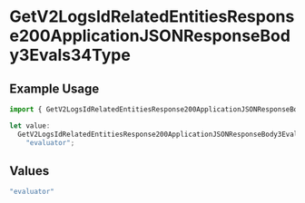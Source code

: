 # GetV2LogsIdRelatedEntitiesResponse200ApplicationJSONResponseBody3Evals34Type

## Example Usage

```typescript
import { GetV2LogsIdRelatedEntitiesResponse200ApplicationJSONResponseBody3Evals34Type } from "orq-poc-typescript-multi-env-version/models/operations";

let value:
  GetV2LogsIdRelatedEntitiesResponse200ApplicationJSONResponseBody3Evals34Type =
    "evaluator";
```

## Values

```typescript
"evaluator"
```